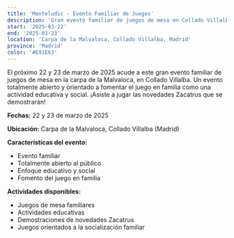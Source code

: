 ```yaml
---
title: 'Menteludic - Evento Familiar de Juegos'
description: 'Gran evento familiar de juegos de mesa en Collado Villalba, orientado al juego educativo y social.'
start: '2025-03-22'
end: '2025-03-23'
location: 'Carpa de la Malvaloca, Collado Villalba, Madrid'
province: 'Madrid'
color: '#E91E63'
---
```


El próximo 22 y 23 de marzo de 2025 acude a este gran evento familiar de juegos de mesa en la carpa de la Malvaloca, en Collado Villalba. Un evento totalmente abierto y orientado a fomentar el juego en familia como una actividad educativa y social. ¡Asiste a jugar las novedades Zacatrus que se demostrarán!

**Fechas:** 22 y 23 de marzo de 2025

**Ubicación:** Carpa de la Malvaloca, Collado Villalba (Madrid)

**Características del evento:**
- Evento familiar
- Totalmente abierto al público
- Enfoque educativo y social
- Fomento del juego en familia

**Actividades disponibles:**
- Juegos de mesa familiares
- Actividades educativas
- Demostraciones de novedades Zacatrus
- Juegos orientados a la socialización familiar
